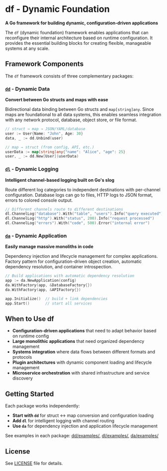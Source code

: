 # df - Dynamic Foundation

**A Go framework for building dynamic, configuration-driven applications**

The `df` (dynamic foundation) framework enables applications that can reconfigure their internal architecture based on runtime configuration. It provides the essential building blocks for creating flexible, manageable systems at any scale.

## Framework Components

The `df` framework consists of three complementary packages:

### [`dd`](dd/) - Dynamic Data
**Convert between Go structs and maps with ease**

Bidirectional data binding between Go structs and `map[string]any`. Since maps are foundational to all data systems, this enables seamless integration with any network protocol, database, object store, or file format.

```go
// struct → map → JSON/YAML/database
user := User{Name: "John", Age: 30}
data, _ := dd.Unbind(user)

// map → struct (from config, API, etc.)
userData := map[string]any{"name": "Alice", "age": 25}
user, _ := dd.New[User](userData)
```

### [`dl`](dl/) - Dynamic Logging  
**Intelligent channel-based logging built on Go's slog**

Route different log categories to independent destinations with per-channel configuration. Database logs can go to files, HTTP logs to JSON format, errors to colored console output.

```go
// Different channels route to different destinations
dl.ChannelLog("database").With("table", "users").Info("query executed")
dl.ChannelLog("http").With("status", 200).Info("request processed")
dl.ChannelLog("errors").With("code", 500).Error("internal error")
```

### [`da`](da/) - Dynamic Application
**Easily manage massive monoliths in code**

Dependency injection and lifecycle management for complex applications. Factory pattern for configuration-driven object creation, automatic dependency resolution, and container introspection.

```go
// Build applications with automatic dependency resolution
app := da.NewApplication(config)
da.WithFactory(app, &DatabaseFactory{})
da.WithFactory(app, &APIFactory{})

app.Initialize()  // build + link dependencies
app.Start()       // start all services
```

## When to Use df

- **Configuration-driven applications** that need to adapt behavior based on runtime config
- **Large monolithic applications** that need organized dependency management
- **Systems integration** where data flows between different formats and protocols  
- **Plugin architectures** with dynamic component loading and lifecycle management
- **Microservice orchestration** with shared infrastructure and service discovery

## Getting Started

Each package works independently:

- **Start with `dd`** for struct ↔ map conversion and configuration loading
- **Add `dl`** for intelligent logging with channel routing
- **Use `da`** for dependency injection and application lifecycle management

See examples in each package: [dd/examples/](dd/examples/), [dl/examples/](dl/examples/), [da/examples/](da/examples/)

## License

See [LICENSE](LICENSE) file for details.